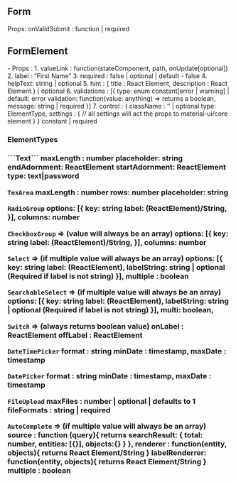 <h2>Form</h2>
Props: 
    onValidSubmit : function | required

<h2>FormElement</h2>
  - Props : 
	1. valueLink : function(stateComponent, path, onUpdate[optional])
  2. label : “First Name”
  3. required : false | optional | default - false
  4. helpText: string | optional 
  5. hint : {
      title : React Element,
      description : React Element
    } | optional
  6. validations : [{
      type: enum constant[error | warning] | default: error
      validation: function(value: anything) => returns a boolean,
      message: string | required
    }]
  7. control : {
      className : ‘’ | optional
		  type: ElementType,
      settings : {
        // all settings will act the props to material-ui/core element
		  }
	} constant | required
  
  
<h3>ElementTypes <h3> 
```Text```
  maxLength : number
  placeholder: string
  endAdornment: ReactElement
  startAdornment: ReactElement
  type: text|password
  
```TexArea```
  maxLength : number
  rows: number
  placeholder: string

`RadioGroup`
options: [{
key: string
label: (ReactElement)/String,
}],
columns: number

`CheckboxGroup` => (value will always be an array)
options: [{
key: string
label: (ReactElement)/String,
}],
columns: number

`Select` => (if multiple value will always be an array)
options: [{
key: string
label: (ReactElement),
labelString: string | optional (Required if label is not string)
}],
multiple : boolean

`SearchableSelect` => (if multiple value will always be an array)
options: [{
key: string
label: (ReactElement),
labelString: string | optional (Required if label is not string)
}],
multi: boolean,

`Switch` => (always returns boolean value)
onLabel : ReactElement
offLabel : ReactElement

`DateTimePicker`
format : string
minDate : timestamp,
maxDate : timestamp

`DatePicker`
format : string
minDate : timestamp,
maxDate : timestamp

`FileUpload`
maxFiles : number | optional | defaults to 1
fileFormats : string | required

`AutoComplete` => (if multiple value will always be an array)
source : function (query){
returns searchResult: {
total: number,
entities: [{}],
objects:{}
}
},
renderer : function(entity, objects){
returns React Element/String
}
labelRenderrer: function(entity, objects){
returns React Element/String
}
multiple : boolean
